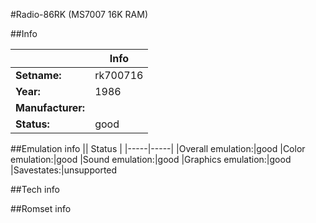 #Radio-86RK (MS7007 16K RAM)

##Info

||Info|
|-----|-----|
|**Setname:**|rk700716
|**Year:**|1986
|**Manufacturer:**|<unknown>
|**Status:**|good

##Emulation info
|| Status |
|-----|-----|
|Overall emulation:|good
|Color emulation:|good
|Sound emulation:|good
|Graphics emulation:|good
|Savestates:|unsupported

##Tech info

##Romset info

<!--- START OF EDITED COMMENT DO NOT TOUCH TEXT ABOVE-->
